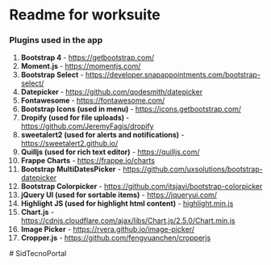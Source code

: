 # Readme for worksuite
### Plugins used in the app

<ol>
    <li>
        <strong>Bootstrap 4 </strong> - <a href="https://getbootstrap.com/">https://getbootstrap.com/</a>
    </li>
    <li>
        <strong>Moment.js </strong> - <a href="https://momentjs.com/">https://momentjs.com/</a>
    </li>
    <li>
        <strong>Bootstrap Select</strong> - <a href="https://developer.snapappointments.com/bootstrap-select/">https://developer.snapappointments.com/bootstrap-select/</a>
    </li>
    <li>
        <strong>Datepicker </strong> - <a href="https://github.com/qodesmith/datepicker">https://github.com/qodesmith/datepicker</a>
    </li>
    <li>
        <strong>Fontawesome </strong> - <a href="https://fontawesome.com/">https://fontawesome.com/</a>
    </li>
    <li>
        <strong>Bootstrap Icons (used in menu) </strong> - <a href="https://icons.getbootstrap.com/">https://icons.getbootstrap.com/</a>
    </li>
    <li>
        <strong>Dropify (used for file uploads) </strong> - <a href="https://github.com/JeremyFagis/dropify">https://github.com/JeremyFagis/dropify</a>
    </li>
    <li>
        <strong>sweetalert2 (used for alerts and notifications)</strong> - <a href="https://sweetalert2.github.io/">https://sweetalert2.github.io/</a>
    </li>
    <li>
        <strong>Quilljs (used for rich text editor)</strong> - <a href="https://quilljs.com/">https://quilljs.com/</a>
    </li>
    <li>
        <strong>Frappe Charts</strong> - <a href="https://frappe.io/charts">https://frappe.io/charts</a>
    </li>
    <li>
        <strong>Bootstrap MultiDatesPicker</strong> - <a href="https://github.com/uxsolutions/bootstrap-datepicker">https://github.com/uxsolutions/bootstrap-datepicker</a>
    </li>
    <li>
        <strong>Bootstrap Colorpicker</strong> - <a href="https://github.com/itsjavi/bootstrap-colorpicker">https://github.com/itsjavi/bootstrap-colorpicker</a>
    </li>
    <li>
        <strong>jQuery UI (used for sortable items)</strong> - <a href="https://jqueryui.com/">https://jqueryui.com/</a>
    </li>
    <li>
        <strong>Highlight JS (used for highlight html content)</strong> - <a href="https://github.com/highlightjs/highlight.js">highlight.min.js</a>
    </li>
    <li>
        <strong>Chart.js</strong> - <a href="https://www.chartjs.org/">https://cdnjs.cloudflare.com/ajax/libs/Chart.js/2.5.0/Chart.min.js</a>
    </li>
    <li>
        <strong>Image Picker</strong> - <a href="https://rvera.github.io/image-picker/">https://rvera.github.io/image-picker/</a>
    </li>
    <li>
        <strong>Cropper.js</strong> - <a href="https://github.com/fengyuanchen/cropperjs">https://github.com/fengyuanchen/cropperjs</a>
    </li>
</ol>
#   S i d T e c n o P o r t a l  
 